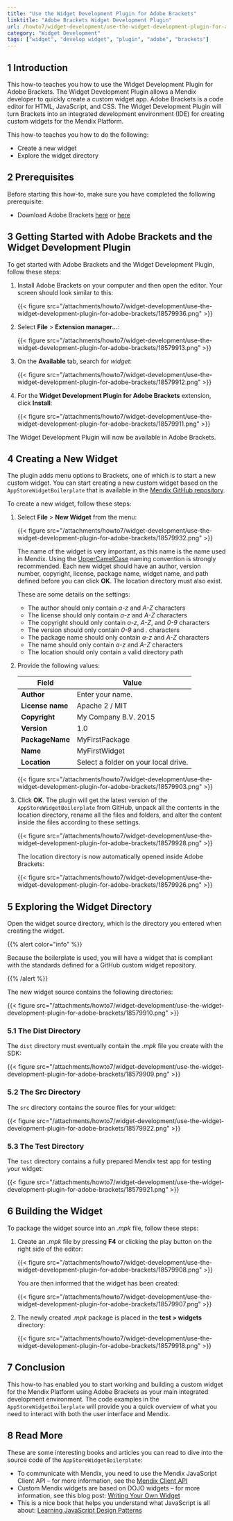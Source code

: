 ```yaml
---
title: "Use the Widget Development Plugin for Adobe Brackets"
linktitle: "Adobe Brackets Widget Development Plugin"
url: /howto7/widget-development/use-the-widget-development-plugin-for-adobe-brackets/
category: "Widget Development"
tags: ["widget", "develop widget", "plugin", "adobe", "brackets"]
---
```


## 1 Introduction

This how-to teaches you how to use the Widget Development Plugin for Adobe Brackets. The Widget Development Plugin allows a Mendix developer to quickly create a custom widget app. Adobe Brackets is a code editor for HTML, JavaScript, and CSS. The Widget Development Plugin will turn Brackets into an integrated development environment (IDE) for creating custom widgets for the Mendix Platform.

This how-to teaches you how to do the following:

* Create a new widget
* Explore the widget directory

## 2 Prerequisites

Before starting this how-to, make sure you have completed the following prerequisite:

* Download Adobe Brackets [here](https://github.com/adobe/brackets/releases/tag/release-1.1) or [here](https://brackets.io/)

## 3 Getting Started with Adobe Brackets and the Widget Development Plugin

To get started with Adobe Brackets and the Widget Development Plugin, follow these steps:

1. Install Adobe Brackets on your computer and then open the editor. Your screen should look similar to this:

    {{< figure src="/attachments/howto7/widget-development/use-the-widget-development-plugin-for-adobe-brackets/18579936.png" >}}

2. Select **File** > **Extension manager...**:

    {{< figure src="/attachments/howto7/widget-development/use-the-widget-development-plugin-for-adobe-brackets/18579913.png" >}}

3. On the **Available** tab, search for *widget*:

    {{< figure src="/attachments/howto7/widget-development/use-the-widget-development-plugin-for-adobe-brackets/18579912.png" >}}

4. For the **Widget Development Plugin for Adobe Brackets** extension, click **Install**:

    {{< figure src="/attachments/howto7/widget-development/use-the-widget-development-plugin-for-adobe-brackets/18579911.png" >}}

The Widget Development Plugin will now be available in Adobe Brackets.

## 4 Creating a New Widget

The plugin adds menu options to Brackets, one of which is to start a new custom widget. You can start creating a new custom widget based on the `AppStoreWidgetBoilerplate` that is available in the [Mendix GitHub repository](https://github.com/mendix/AppStoreWidgetBoilerplate).

To create a new widget, follow these steps:

1. Select **File** > **New Widget** from the menu:

    {{< figure src="/attachments/howto7/widget-development/use-the-widget-development-plugin-for-adobe-brackets/18579932.png" >}}

    The name of the widget is very important, as this name is the name used in Mendix. Using the [UpperCamelCase](https://en.wikipedia.org/wiki/CamelCase) naming convention is strongly recommended. Each new widget should have an author, version number, copyright, license, package name, widget name, and path defined before you can click **OK**. The location directory must also exist.

    These are some details on the settings:

    * The author should only contain *a-z* and *A-Z* characters
    * The license should only contain *a-z* and *A-Z* characters
    * The copyright should only contain *a-z*, *A-Z*, and *0-9* characters
    * The version should only contain *0-9* and *.* characters
    * The package name should only contain *a-z* and *A-Z* characters
    * The name should only contain *a-z* and *A-Z* characters
    * The location should only contain a valid directory path

2. Provide the following values:

    Field | Value
    --- | ---
    **Author** | Enter your name.
    **License name** | Apache 2 / MIT
    **Copyright** | My Company B.V. 2015
    **Version** | 1.0
    **PackageName**  | MyFirstPackage
    **Name**  | MyFirstWidget
    **Location**  | Select a folder on your local drive.

    {{< figure src="/attachments/howto7/widget-development/use-the-widget-development-plugin-for-adobe-brackets/18579903.png" >}}

3. Click **OK**. The plugin will get the latest version of the `AppStoreWidgetBoilerplate` from GitHub, unpack all the contents in the location directory, rename all the files and folders, and alter the content inside the files according to these settings.

    {{< figure src="/attachments/howto7/widget-development/use-the-widget-development-plugin-for-adobe-brackets/18579928.png" >}}

    The location directory is now automatically opened inside Adobe Brackets:
    
    {{< figure src="/attachments/howto7/widget-development/use-the-widget-development-plugin-for-adobe-brackets/18579926.png" >}}

## 5 Exploring the Widget Directory

Open the widget source directory, which is the directory you entered when creating the widget. 

{{% alert color="info" %}}

Because the boilerplate is used, you will have a widget that is compliant with the standards defined for a GitHub custom widget repository.

{{% /alert %}}

The new widget source contains the following directories:

{{< figure src="/attachments/howto7/widget-development/use-the-widget-development-plugin-for-adobe-brackets/18579910.png" >}}

### 5.1 The Dist Directory

The `dist` directory must eventually contain the *.mpk* file you create with the SDK:

{{< figure src="/attachments/howto7/widget-development/use-the-widget-development-plugin-for-adobe-brackets/18579909.png" >}}

### 5.2 The Src Directory

The `src` directory contains the source files for your widget:

{{< figure src="/attachments/howto7/widget-development/use-the-widget-development-plugin-for-adobe-brackets/18579922.png" >}}

### 5.3 The Test Directory

The `test` directory contains a fully prepared Mendix test app for testing your widget:

{{< figure src="/attachments/howto7/widget-development/use-the-widget-development-plugin-for-adobe-brackets/18579921.png" >}}

## 6 Building the Widget

To package the widget source into an *.mpk* file, follow these steps:

1. Create an *.mpk* file by pressing **F4** or clicking the play button on the right side of the editor:

    {{< figure src="/attachments/howto7/widget-development/use-the-widget-development-plugin-for-adobe-brackets/18579908.png" >}}

    You are then informed that the widget has been created:

    {{< figure src="/attachments/howto7/widget-development/use-the-widget-development-plugin-for-adobe-brackets/18579907.png" >}}

2. The newly created *.mpk* package is placed in the **test > widgets** directory:

    {{< figure src="/attachments/howto7/widget-development/use-the-widget-development-plugin-for-adobe-brackets/18579918.png" >}}

## 7 Conclusion

This how-to has enabled you to start working and building a custom widget for the Mendix Platform using Adobe Brackets as your main integrated development environment. The code examples in the `AppStoreWidgetBoilerplate` will provide you a quick overview of what you need to interact with both the user interface and Mendix.

## 8 Read More

These are some interesting books and articles you can read to dive into the source code of the `AppStoreWidgetBoilerplate`:

* To communicate with Mendix, you need to use the Mendix JavaScript Client API – for more information, see the [Mendix Client API](/apidocs-mxsdk/apidocs/client-api/)
* Custom Mendix widgets are based on DOJO widgets – for more information, see this blog post: 
[Writing Your Own Widget](https://dojotoolkit.org/reference-guide/1.10/quickstart/writingWidgets.html)
* This is a nice book that helps you understand what JavaScript is all about: [Learning JavaScript Design Patterns](https://patterns.addy.ie/)
